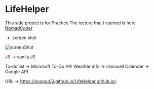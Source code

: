 # LifeHelper

This side project is for Practice
The lecture that I learned is here <a href="https://nomadcoders.co/javascript-for-beginners/lobby">NomadCoder</a>

* screen shot
  
![screenShot](.screenShot.PNG)

JS -> vanila JS

To-do list -> Microsoft To-Do API
Weather info -> climacell
Calender -> Google API

URL -> https://iougou03.github.io/LifeHelper.github.io/.
